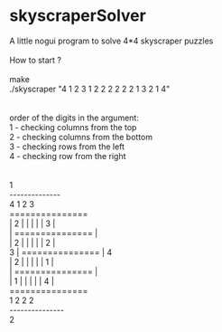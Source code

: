 # skyscraperSolver<br>
A little nogui program to solve 4*4 skyscraper puzzles<br>
<br>
How to start ?<br>
<br>
make<br>
./skyscraper "4 1 2 3 1 2 2 2 2 2 2 1 3 2 1 4"<br>
<br>
<br>
order of the digits in the argument: <br>
1 - checking columns from the top<br>
2 - checking columns from the bottom<br>
3 - checking rows from the left<br>
4 - checking row from the right<br>
<br>
<br>
               1<br>
          --------------<br>
          4   1   2   3<br>
         ===============<br>
   | 2  |   |   |   |   |  3 |<br>
   |     ===============     |<br>
   | 2  |   |   |   |   |  2 |<br>
3  |     ===============     |  4<br>
   | 2  |   |   |   |   |  1 |<br>
   |     ===============     |<br>
   | 1  |   |   |   |   |  4 |<br>
         ===============<br>
          1   2   2   2<br>
         --------------- <br>
               2<br>
    
